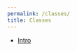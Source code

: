 ```yaml
---
permalink: /classes/
title: Classes
---
```

<ul>
  <li>
    <a href="classes/intro/">Intro</a>
  </li>
</ul>
